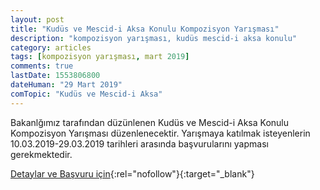 ```yaml
---
layout: post
title: "Kudüs ve Mescid-i Aksa Konulu Kompozisyon Yarışması"
description: "kompozisyon yarışması, kudüs mescid-i aksa konulu"
category: articles
tags: [kompozisyon yarışması, mart 2019]
comments: true
lastDate: 1553806800
dateHuman: "29 Mart 2019"
comTopic: "Kudüs ve Mescid-i Aksa"
---
```


Bakanlğımız tarafından düzünlenen Kudüs ve Mescid-i Aksa Konulu Kompozisyon Yarışması düzenlenecektir. Yarışmaya katılmak isteyenlerin 10.03.2019-29.03.2019 tarihleri arasında başvurularını yapması gerekmektedir.

[Detaylar ve Başvuru için](http://orduihl.meb.k12.tr/icerikler/kudus-ve-mescid-i-aksa-konulu-kompozisyon-yarismasi_6491746.html?utm_source=edebiyatyarismalari.com&utm_medium=affiliate&utm_campaign=cpc){:rel="nofollow"}{:target="_blank"}